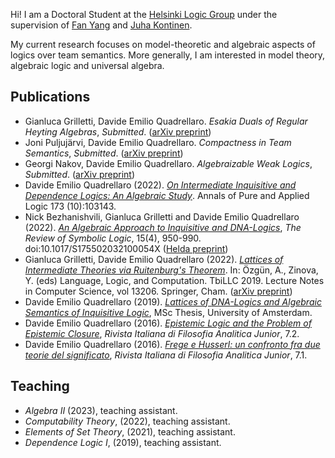 Hi! I am a Doctoral Student at the [Helsinki Logic Group](https://wiki.helsinki.fi/display/Logic/Home) under the supervision of [Fan Yang](https://sites.google.com/site/fanyanghp/) and [Juha Kontinen](https://www.mv.helsinki.fi/home/jkontine/). 

My current research focuses on model-theoretic and algebraic aspects of logics over team semantics. More generally, I am interested in model theory, algebraic logic and universal algebra.

## Publications

- Gianluca Grilletti, Davide Emilio Quadrellaro. _Esakia Duals of Regular Heyting Algebras_, _Submitted_. ([arXiv preprint](https://arxiv.org/abs/2303.11246))
- Joni Puljujärvi, Davide Emilio Quadrellaro. _Compactness in Team Semantics_, _Submitted_. ([arXiv preprint](https://arxiv.org/abs/2212.03677))
- Georgi Nakov, Davide Emilio Quadrellaro. _Algebraizable Weak Logics_, _Submitted_. ([arXiv preprint](https://arxiv.org/abs/2210.06047))
- Davide Emilio Quadrellaro (2022). [_On Intermediate Inquisitive and Dependence Logics: An Algebraic Study_](https://www.sciencedirect.com/science/article/pii/S0168007222000586). Annals of Pure and Applied Logic 173 (10):103143.
- Nick Bezhanishvili, Gianluca Grilletti and Davide Emilio Quadrellaro (2022). [_An Algebraic Approach to Inquisitive and _DNA_-Logics_](https://www.doi.org/10.1017/S175502032100054X), _The Review of Symbolic Logic_, 15(4), 950-990. doi:10.1017/S175502032100054X ([Helda preprint](https://researchportal.helsinki.fi/files/176225977/An_Algebraic_Approach_to_Inquisitive_and_DNA_Logics.pdf))
- Gianluca Grilletti, Davide Emilio Quadrellaro (2022). [_Lattices of Intermediate Theories via Ruitenburg's Theorem_](https://doi.org/10.1007/978-3-030-98479-3_15). In: Özgün, A., Zinova, Y. (eds) Language, Logic, and Computation. TbiLLC 2019. Lecture Notes in Computer Science, vol 13206. Springer, Cham. ([arXiv preprint](https://arxiv.org/abs/2004.00989))
- Davide Emilio Quadrellaro (2019). [_Lattices of _DNA_-Logics and Algebraic Semantics of Inquisitive Logic_](https://eprints.illc.uva.nl/1722/1/MoL-2019-25.text.pdf), MSc Thesis, University of Amsterdam.
- Davide Emilio Quadrellaro (2016). [_Epistemic Logic and the Problem of Epistemic Closure_](https://riviste.unimi.it/index.php/rifanalitica/article/view/11089), _Rivista Italiana di Filosofia Analitica Junior_, 7.2.
- Davide Emilio Quadrellaro (2016). [_Frege e Husserl: un confronto fra due teorie del significato_](https://riviste.unimi.it/index.php/rifanalitica/article/view/7114), _Rivista Italiana di Filosofia Analitica Junior_, 7.1.


## Teaching

- _Algebra II_ (2023), teaching assistant. 
- _Computability Theory_, (2022), teaching assistant. 
- _Elements of Set Theory_, (2021), teaching assistant. 
- _Dependence Logic I_, (2019), teaching assistant. 
